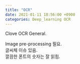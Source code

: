 ```yaml
---
title: "OCR"
date: 2021-01-11 18:56:00 +0900
categories: Deep_learning OCR
---
```


Clove OCR General.   

Image pre-processing 필요.    
글씨체 이슈 있음.    
깔끔한 폰트의 숫자는 잘 읽힘.    
